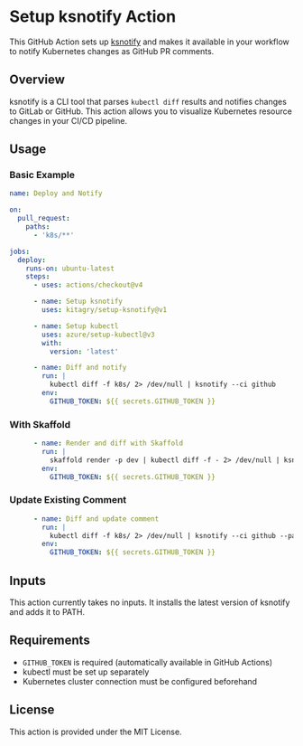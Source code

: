 # Setup ksnotify Action

This GitHub Action sets up [ksnotify](https://github.com/hirosassa/ksnotify) and makes it available in your workflow to notify Kubernetes changes as GitHub PR comments.

## Overview

ksnotify is a CLI tool that parses `kubectl diff` results and notifies changes to GitLab or GitHub. This action allows you to visualize Kubernetes resource changes in your CI/CD pipeline.

## Usage

### Basic Example

```yaml
name: Deploy and Notify

on:
  pull_request:
    paths:
      - 'k8s/**'

jobs:
  deploy:
    runs-on: ubuntu-latest
    steps:
      - uses: actions/checkout@v4

      - name: Setup ksnotify
        uses: kitagry/setup-ksnotify@v1

      - name: Setup kubectl
        uses: azure/setup-kubectl@v3
        with:
          version: 'latest'

      - name: Diff and notify
        run: |
          kubectl diff -f k8s/ 2> /dev/null | ksnotify --ci github
        env:
          GITHUB_TOKEN: ${{ secrets.GITHUB_TOKEN }}
```

### With Skaffold

```yaml
      - name: Render and diff with Skaffold
        run: |
          skaffold render -p dev | kubectl diff -f - 2> /dev/null | ksnotify --ci github --suppress-skaffold
        env:
          GITHUB_TOKEN: ${{ secrets.GITHUB_TOKEN }}
```

### Update Existing Comment

```yaml
      - name: Diff and update comment
        run: |
          kubectl diff -f k8s/ 2> /dev/null | ksnotify --ci github --patch
        env:
          GITHUB_TOKEN: ${{ secrets.GITHUB_TOKEN }}
```

## Inputs

This action currently takes no inputs. It installs the latest version of ksnotify and adds it to PATH.

## Requirements

- `GITHUB_TOKEN` is required (automatically available in GitHub Actions)
- kubectl must be set up separately
- Kubernetes cluster connection must be configured beforehand

## License

This action is provided under the MIT License.
